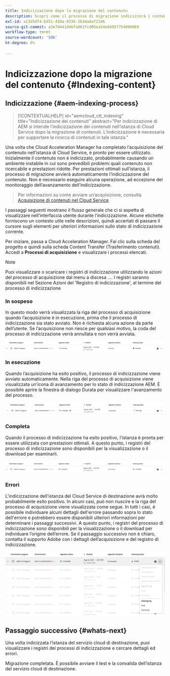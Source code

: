 ```yaml
---
title: Indicizzazione dopo la migrazione del contenuto
description: Scopri come il processo di migrazione indicizzerà i contenuti acquisiti nell’istanza del Cloud Service di destinazione.
exl-id: a13d5df4-b351-410a-9336-1b34a8af21b6
source-git-commit: a3e79441d46fa961fcd05ea54e84957754890d69
workflow-type: tm+mt
source-wordcount: '506'
ht-degree: 6%

---
```


# Indicizzazione dopo la migrazione del contenuto {#Indexing-content}

## Indicizzazione {#aem-indexing-process}

>[!CONTEXTUALHELP]
>id="aemcloud_ctt_indexing"
>title="Indicizzazione dei contenuti"
>abstract="Per indicizzazione di AEM si intende l’indicizzazione dei contenuti nell’istanza di Cloud Service dopo la migrazione di contenuti. L’indicizzazione è necessaria per supportare la ricerca di contenuti in tale istanza."

Una volta che Cloud Acceleration Manager ha completato l’acquisizione del contenuto nell’istanza di Cloud Service, è pronto per essere utilizzato. Inizialmente il contenuto non è indicizzato, probabilmente causando un ambiente instabile in cui sono prevedibili problemi quali contenuto non ricercabile e prestazioni ridotte.
Per prestazioni ottimali sull’istanza, il processo di migrazione avvierà automaticamente l’indicizzazione del contenuto. Non è necessario eseguire alcuna operazione, ad eccezione del monitoraggio dell’avanzamento dell’indicizzazione.

> Per informazioni su come avviare un’acquisizione, consulta [Acquisizione di contenuti nel Cloud Service](/help/journey-migration/content-transfer-tool/using-content-transfer-tool/ingesting-content.md).

I passaggi seguenti mostrano il flusso generale che ci si aspetta di visualizzare nell’interfaccia utente durante l’indicizzazione. Alcune etichette forniscono un contesto utile nelle descrizioni, quindi accertati di passare il cursore sugli elementi per ulteriori informazioni sullo stato di indicizzazione corrente.

Per iniziare, passa a Cloud Acceleration Manager. Fai clic sulla scheda del progetto e quindi sulla scheda Content Transfer (Trasferimento contenuti). Accedi a **Processi di acquisizione**
e visualizzare i processi elencati.

>[!NOTE]
>Puoi visualizzare o scaricare i registri di indicizzazione utilizzando le azioni del processo di acquisizione dal menu a discesa .... I registri saranno disponibili nel
> Sezione Azioni del &#39;Registro di indicizzazione&#39;, al termine del processo di indicizzazione

### In sospeso

In questo modo verrà visualizzata la riga del processo di acquisizione quando l’acquisizione è in esecuzione, prima che il processo di indicizzazione sia stato avviato. Non è richiesta alcuna azione da parte dell’utente. Se l’acquisizione non riesce per qualsiasi motivo, la coda del processo di indicizzazione verrà annullata e non verrà avviata.

![immagine](/help/journey-migration/content-transfer-tool/assets-indexing/pending.png)

### In esecuzione

Quando l’acquisizione ha esito positivo, il processo di indicizzazione viene avviato automaticamente. Nella riga del processo di acquisizione viene visualizzata un’icona di avanzamento per lo stato di indicizzazione AEM. È possibile aprire la finestra di dialogo Durata per visualizzare l&#39;avanzamento del processo.

![immagine](/help/journey-migration/content-transfer-tool/assets-indexing/running.png)

### Completa

Quando il processo di indicizzazione ha esito positivo, l’istanza è pronta per essere utilizzata con prestazioni ottimali. A questo punto, i registri del processo di indicizzazione sono disponibili per la visualizzazione o il download per esaminarli.

![immagine](/help/journey-migration/content-transfer-tool/assets-indexing/complete.png)

### Errori

L’indicizzazione dell’istanza del Cloud Service di destinazione avrà molto probabilmente esito positivo. In alcuni casi, può non riuscire e la riga del processo di acquisizione viene visualizzata come segue. In tutti i casi, è possibile individuare alcuni dettagli dell&#39;errore passando sopra lo stato dell&#39;errore e potrebbero essere disponibili ulteriori informazioni per determinare i passaggi successivi. A questo punto, i registri del processo di indicizzazione sono disponibili per la visualizzazione o il download per individuare l’origine dell’errore. Se il passaggio successivo non è chiaro, contatta il supporto Adobe con i dettagli dell’acquisizione e del registro di indicizzazione.

![immagine](/help/journey-migration/content-transfer-tool/assets-indexing/failed.png)

## Passaggio successivo {#whats-next}

Una volta indicizzata l’istanza del servizio cloud di destinazione, puoi visualizzare i registri dei processi di indicizzazione e cercare dettagli ed errori.

Migrazione completata. È possibile avviare il test e la convalida dell’istanza del servizio cloud di destinazione.
